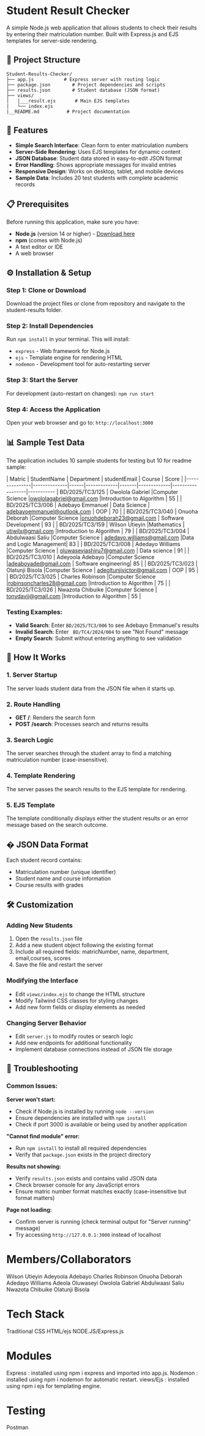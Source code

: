 

# Student Result Checker

A simple Node.js web application that allows students to check their results by entering their matriculation number. Built with Express.js and EJS templates for server-side rendering.

## 📁 Project Structure

```
Student-Results-Checker/
├── app.js           # Express server with routing logic
├── package.json        # Project dependencies and scripts
├── results.json        # Student database (JSON format)
├── views/
│   |___result.ejs       # Main EJS templates
|   └── index.ejs      
|__README.md          # Project documentation
```

## 🚀 Features

- **Simple Search Interface**: Clean form to enter matriculation numbers
- **Server-Side Rendering**: Uses EJS templates for dynamic content
- **JSON Database**: Student data stored in easy-to-edit JSON format
- **Error Handling**: Shows appropriate messages for invalid entries
- **Responsive Design**: Works on desktop, tablet, and mobile devices
- **Sample Data**: Includes 20 test students with complete academic records

## 📋 Prerequisites

Before running this application, make sure you have:

- **Node.js** (version 14 or higher) - [Download here](https://nodejs.org/)
- **npm** (comes with Node.js)
- A text editor or IDE
- A web browser

## ⚙️ Installation & Setup

### Step 1: Clone or Download
Download the project files or clone from repository and navigate to the student-results folder.

### Step 2: Install Dependencies
Run `npm install` in your terminal. This will install:
- `express` - Web framework for Node.js
- `ejs` - Template engine for rendering HTML
- `nodemon` - Development tool for auto-restarting server

### Step 3: Start the Server
For development (auto-restart on changes): `npm run start`
 

### Step 4: Access the Application
Open your web browser and go to: `http://localhost:3000`

## 📊 Sample Test Data

The application includes 10  sample students for testing but 10 for readme sample:

| Matric |    StudentName |      Department      |  studentEmail   |  Course   |      Score |
|---------------|--------------|------|-------------|-------|-------------|------------------|-----------
|  BD/2025/TC3/125 | Owolola Gabriel |Computer Science |owololagabriel@gmail.com |Introduction to Algorithm | 55 |
|  BD/2025/TC3/006 | Adebayo Emmanuel |  Data Science | adebayoemmanuel@outlook.com | OOP  | 70 |
|  BD/2025/TC3/040 | Onuoha Deborah |Computer Science |onuohdeborah23@gmail.com | Software Development | 93 |
|  BD/2025/TC3/159 | Wilson Utieyin |Mathematics | utiwilx@gmail.com |Introduction to Algorithm | 79 |
|  BD/2025/TC3/004 | Abdulwaasi Saliu  |Computer Science | adedayo.williams@gmail.com |Data and Logic Management| 83 |
|  BD/2025/TC3/008 | Adedayo Williams |Computer Science | oluwaseyiashiru7@gmail.com | Data science | 91 |
|  BD/2025/TC3/010 | Adeyoola Adebayo |Computer Science |adeaboyade@gmail.com | Software engineering| 85 |
|  BD/2025/TC3/023 | Olatunji Bisola |Computer Science | adeoltunjivictor@gmail.com | OOP | 95 |
|  BD/2025/TC3/025 | Charles Robinson |Computer Science |robinsoncharles28@gmail.com |Introduction to Algorithm | 75 |
|  BD/2025/TC3/026 | Nwazota Chibuike |Computer Science | tonydavjj@gmail.com |Introduction to Algorithm | 55 |

### Testing Examples:
- **Valid Search**: Enter `BD/2025/TC3/006` to see Adebayo Emmanuel's results
- **Invalid Search**: Enter ` BD/TC4/2024/004` to see "Not Found" message
- **Empty Search**: Submit without entering anything to see validation

## 🔧 How It Works

### 1. **Server Startup**
The server loads student data from the JSON file when it starts up.

### 2. **Route Handling**
- **GET /**: Renders the search form
- **POST /search**: Processes search and returns results

### 3. **Search Logic**
The server searches through the student array to find a matching matriculation number (case-insensitive).

### 4. **Template Rendering**
The server passes the search results to the EJS template for rendering.

### 5. **EJS Template**
The template conditionally displays either the student results or an error message based on the search outcome.

## � JSON Data Format

Each student record contains:
- Matriculation number (unique identifier)
- Student name and course information
- Course results with grades

## 🛠️ Customization

### Adding New Students
1. Open the `results.json` file
2. Add a new student object following the existing format
3. Include all required fields: matricNumber, name, department, email,courses, scores
4. Save the file and restart the server

### Modifying the Interface
- Edit `views/index.ejs` to change the HTML structure
- Modify Tailwind CSS classes for styling changes
- Add new form fields or display elements as needed

### Changing Server Behavior
- Edit `server.js` to modify routes or search logic
- Add new endpoints for additional functionality
- Implement database connections instead of JSON file storage

## 🐛 Troubleshooting

### Common Issues:

**Server won't start:**
- Check if Node.js is installed by running `node --version`
- Ensure dependencies are installed with `npm install`
- Check if port 3000 is available or being used by another application

**"Cannot find module" error:**
- Run `npm install` to install all required dependencies
- Verify that `package.json` exists in the project directory

**Results not showing:**
- Verify `results.json` exists and contains valid JSON data
- Check browser console for any JavaScript errors
- Ensure matric number format matches exactly (case-insensitive but format matters)

**Page not loading:**
- Confirm server is running (check terminal output for "Server running" message)
- Try accessing `http://127.0.0.1:3000` instead of localhost



# Members/Collaborators
Wilson Utieyin
Adeyoola Adebayo
Charles Robinson
Onuoha Deborah
Adedayo Williams
Adeola Oluwaseyi
Owolola Gabriel
Abdulwaasi Saliu
Nwazota Chibuike
Olatunji Bisola 

# Tech Stack
Traditional CSS
HTML/ejs
NODE.JS/Express.js

# Modules
Express : installed using npm i express and imported into app.js.
Nodemon : installed using npm i nodemon for automatic restart.
views/Ejs : installed using npm i ejs for templating engine.



# Testing
Postman
